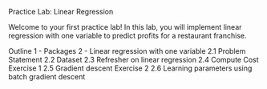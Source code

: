 Practice Lab: Linear Regression

Welcome to your first practice lab! In this lab, you will implement linear regression with one variable to predict profits for a restaurant franchise.

Outline
	1 - Packages
	2 - Linear regression with one variable
	2.1 Problem Statement
	2.2 Dataset
	2.3 Refresher on linear regression
	2.4 Compute Cost
		Exercise 1
	2.5 Gradient descent
		Exercise 2
	2.6 Learning parameters using batch gradient descent